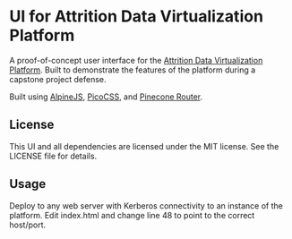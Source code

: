 # UI for Attrition Data Virtualization Platform

A proof-of-concept user interface for the [Attrition Data Virtualization Platform]( https://github.com/attrition-dv/attrition-dv). Built to demonstrate the features of the platform during a capstone project defense.

Built using [AlpineJS](https://alpinejs.dev), [PicoCSS](https://picocss.com/), and [Pinecone Router](https://github.com/pinecone-router/router). 

## License
This UI and all dependencies are licensed under the MIT license. See the LICENSE file for details.

## Usage
Deploy to any web server with Kerberos connectivity to an instance of the platform. Edit index.html and change line 48 to point to the correct host/port. 
